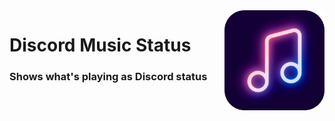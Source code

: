 <img src="github/images/logo.png" width="160px" align="right">

# Discord Music Status
### Shows what's playing as Discord status
